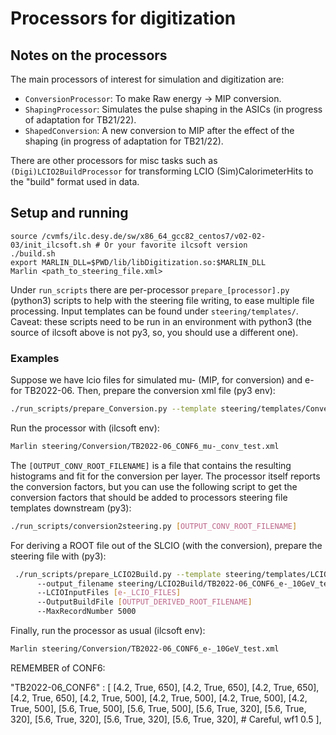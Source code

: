 # Processors for digitization

## Notes on the processors

The main processors of interest for simulation and digitization are:

- `ConversionProcessor`: To make Raw energy -> MIP conversion.
- `ShapingProcessor`: Simulates the pulse shaping in the ASICs (in progress of adaptation for TB21/22).
- `ShapedConversion`: A new conversion to MIP after the effect of the shaping (in progress of adaptation for TB21/22).

There are other processors for misc tasks such as `(Digi)LCIO2BuildProcessor` for transforming LCIO (Sim)CalorimeterHits to the "build" format used in data.

## Setup and running

```
source /cvmfs/ilc.desy.de/sw/x86_64_gcc82_centos7/v02-02-03/init_ilcsoft.sh # Or your favorite ilcsoft version
./build.sh
export MARLIN_DLL=$PWD/lib/libDigitization.so:$MARLIN_DLL
Marlin <path_to_steering_file.xml>
```

Under `run_scripts` there are per-processor `prepare_[processor].py` (python3) scripts to help with the steering file writing, to ease multiple file processing. Input templates can be found under `steering/templates/`. Caveat: these scripts need to be run in an environment with python3 (the source of ilcsoft above is not py3, so, you should use a different one).

### Examples

Suppose we have lcio files for simulated mu- (MIP, for conversion) and e- for TB2022-06. Then, prepare the conversion xml file (py3 env):

```bash
./run_scripts/prepare_Conversion.py --template steering/templates/Conversion.xml --output_filename steering/Conversion/TB2022-06_CONF6_mu-_conv_test.xml --LCIOInputFiles [mu-_LCIO_FILES] --ConvAuxFile [OUTPUT_CONV_ROOT_FILENAME] --MaxRecordNumber 5000 --tb_conf TB2022-06_CONF6 --MIPFitMode 1
```

Run the processor with (ilcsoft env):

```bash
Marlin steering/Conversion/TB2022-06_CONF6_mu-_conv_test.xml
```

The `[OUTPUT_CONV_ROOT_FILENAME]` is a file that contains the resulting histograms and fit for the conversion per layer. The processor itself reports the conversion factors, but you can use the following script to get the conversion factors that should be added to processors steering file templates downstream (py3):

```bash
./run_scripts/conversion2steering.py [OUTPUT_CONV_ROOT_FILENAME]
```

For deriving a ROOT file out of the SLCIO (with the conversion), prepare the steering file with (py3):

```bash
 ./run_scripts/prepare_LCIO2Build.py --template steering/templates/LCIO2Build.xml
      --output_filename steering/LCIO2Build/TB2022-06_CONF6_e-_10GeV_test.xml
      --LCIOInputFiles [e-_LCIO_FILES]
      --OutputBuildFile [OUTPUT_DERIVED_ROOT_FILENAME]
      --MaxRecordNumber 5000
```

Finally, run the processor as usual (ilcsoft env):

```bash
Marlin steering/Conversion/TB2022-06_CONF6_e-_10GeV_test.xml
```

REMEMBER of CONF6:

"TB2022-06_CONF6" : [ [4.2, True, 650],
                          [4.2, True, 650],
                          [4.2, True, 650],
                          [4.2, True, 650],
                          [4.2, True, 500],
                          [4.2, True, 500],
                          [4.2, True, 500],
                          [4.2, True, 500],
                          [5.6, True, 500],
                          [5.6, True, 500],
                          [5.6, True, 320],
                          [5.6, True, 320],
                          [5.6, True, 320],
                          [5.6, True, 320],
                          [5.6, True, 320], # Careful, wf1 0.5
                        ],
